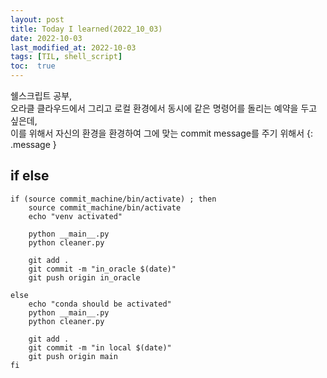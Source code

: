 ```yaml
---
layout: post
title: Today I learned(2022_10_03)
date: 2022-10-03
last_modified_at: 2022-10-03
tags: [TIL, shell_script]
toc:  true
---
```


쉘스크립트 공부,<br/>
오라클 클라우드에서 그리고 로컬 환경에서 동시에 같은 명령어를 돌리는 예약을 두고 싶은데, <br/>
이를 위해서 자신의 환경을 환경하여 그에 맞는 commit message를 주기 위해서
{: .message }

## if else

```
if (source commit_machine/bin/activate) ; then
    source commit_machine/bin/activate
    echo "venv activated"

    python __main__.py
    python cleaner.py

    git add .
    git commit -m "in_oracle $(date)"
    git push origin in_oracle

else
    echo "conda should be activated"
    python __main__.py
    python cleaner.py

    git add .
    git commit -m "in local $(date)"
    git push origin main
fi
```
